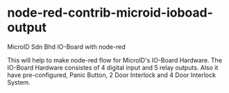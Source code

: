 # node-red-contrib-microid-ioboad-output
MicroID Sdn Bhd IO-Board with node-red

This will help to make node-red flow for MicroID's IO-Board Hardware.
The IO-Board Hardware consistes of 4 digital input and 5 relay outputs.
Also it have pre-configured, Panic Button, 2 Door Interlock and 4 Door Interlock System.
